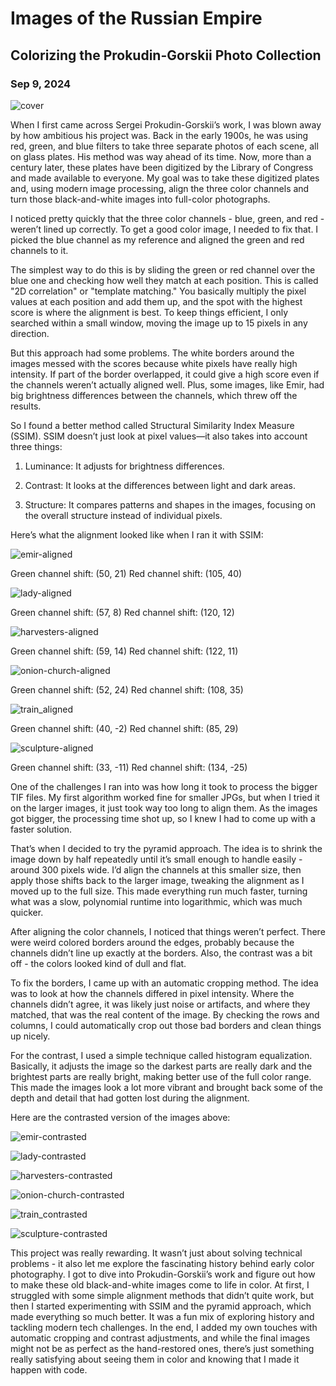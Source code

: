 # Images of the Russian Empire

## Colorizing the Prokudin-Gorskii Photo Collection

### Sep 9, 2024

![cover](/assets/images/iustino.com/icon_contrasted.jpg)

When I first came across Sergei Prokudin-Gorskii’s work, I was blown away by how ambitious his project was. Back in the early 1900s, he was using red, green, and blue filters to take three separate photos of each scene, all on glass plates. His method was way ahead of its time. Now, more than a century later, these plates have been digitized by the Library of Congress and made available to everyone. My goal was to take these digitized plates and, using modern image processing, align the three color channels and turn those black-and-white images into full-color photographs.

I noticed pretty quickly that the three color channels - blue, green, and red - weren’t lined up correctly. To get a good color image, I needed to fix that. I picked the blue channel as my reference and aligned the green and red channels to it.

The simplest way to do this is by sliding the green or red channel over the blue one and checking how well they match at each position. This is called "2D correlation" or "template matching." You basically multiply the pixel values at each position and add them up, and the spot with the highest score is where the alignment is best. To keep things efficient, I only searched within a small window, moving the image up to 15 pixels in any direction.

But this approach had some problems. The white borders around the images messed with the scores because white pixels have really high intensity. If part of the border overlapped, it could give a high score even if the channels weren’t actually aligned well. Plus, some images, like Emir, had big brightness differences between the channels, which threw off the results.

So I found a better method called Structural Similarity Index Measure (SSIM). SSIM doesn’t just look at pixel values—it also takes into account three things:

1. Luminance: It adjusts for brightness differences.

2. Contrast: It looks at the differences between light and dark areas.

3. Structure: It compares patterns and shapes in the images, focusing on the overall structure instead of individual pixels.

Here’s what the alignment looked like when I ran it with SSIM:

![emir-aligned](/assets/images/iustino.com/emir_aligned.jpg)

Green channel shift: (50, 21)
Red channel shift: (105, 40)

![lady-aligned](/assets/images/iustino.com/lady_aligned.jpg)

Green channel shift: (57, 8)
Red channel shift: (120, 12)

![harvesters-aligned](/assets/images/iustino.com/harvesters_aligned.jpg)

Green channel shift: (59, 14)
Red channel shift: (122, 11)

![onion-church-aligned](/assets/images/iustino.com/onion_church_aligned.jpg)

Green channel shift: (52, 24)
Red channel shift: (108, 35)

![train_aligned](/assets/images/iustino.com/train_aligned.jpg)

Green channel shift: (40, -2)
Red channel shift: (85, 29)

![sculpture-aligned](/assets/images/iustino.com/sculpture_aligned.jpg)

Green channel shift: (33, -11)
Red channel shift: (134, -25)

One of the challenges I ran into was how long it took to process the bigger TIF files. My first algorithm worked fine for smaller JPGs, but when I tried it on the larger images, it just took way too long to align them. As the images got bigger, the processing time shot up, so I knew I had to come up with a faster solution.

That’s when I decided to try the pyramid approach. The idea is to shrink the image down by half repeatedly until it’s small enough to handle easily - around 300 pixels wide. I’d align the channels at this smaller size, then apply those shifts back to the larger image, tweaking the alignment as I moved up to the full size. This made everything run much faster, turning what was a slow, polynomial runtime into logarithmic, which was much quicker.

After aligning the color channels, I noticed that things weren’t perfect. There were weird colored borders around the edges, probably because the channels didn’t line up exactly at the borders. Also, the contrast was a bit off - the colors looked kind of dull and flat.

To fix the borders, I came up with an automatic cropping method. The idea was to look at how the channels differed in pixel intensity. Where the channels didn’t agree, it was likely just noise or artifacts, and where they matched, that was the real content of the image. By checking the rows and columns, I could automatically crop out those bad borders and clean things up nicely.

For the contrast, I used a simple technique called histogram equalization. Basically, it adjusts the image so the darkest parts are really dark and the brightest parts are really bright, making better use of the full color range. This made the images look a lot more vibrant and brought back some of the depth and detail that had gotten lost during the alignment.

Here are the contrasted version of the images above:

![emir-contrasted](/assets/images/iustino.com/emir_contrasted.jpg)

![lady-contrasted](/assets/images/iustino.com/lady_contrasted.jpg)

![harvesters-contrasted](/assets/images/iustino.com/harvesters_contrasted.jpg)

![onion-church-contrasted](/assets/images/iustino.com/onion_church_contrasted.jpg)

![train_contrasted](/assets/images/iustino.com/train_contrasted.jpg)

![sculpture-contrasted](/assets/images/iustino.com/sculpture_contrasted.jpg)

This project was really rewarding. It wasn’t just about solving technical problems - it also let me explore the fascinating history behind early color photography. I got to dive into Prokudin-Gorskii’s work and figure out how to make these old black-and-white images come to life in color. At first, I struggled with some simple alignment methods that didn’t quite work, but then I started experimenting with SSIM and the pyramid approach, which made everything so much better. It was a fun mix of exploring history and tackling modern tech challenges. In the end, I added my own touches with automatic cropping and contrast adjustments, and while the final images might not be as perfect as the hand-restored ones, there’s just something really satisfying about seeing them in color and knowing that I made it happen with code.